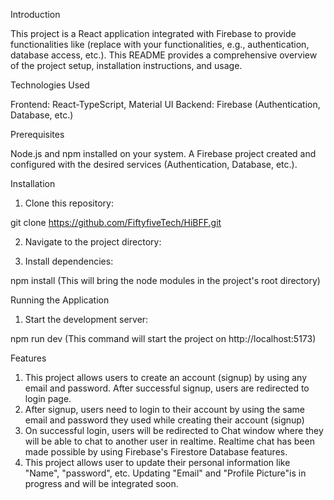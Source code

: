 Introduction

This project is a React application integrated with Firebase to provide functionalities like (replace with your functionalities, e.g., authentication, database access, etc.). This README provides a comprehensive overview of the project setup, installation instructions, and usage.

Technologies Used

Frontend: React-TypeScript, Material UI
Backend: Firebase (Authentication, Database, etc.)

Prerequisites

Node.js and npm installed on your system.
A Firebase project created and configured with the desired services (Authentication, Database, etc.).

Installation

1. Clone this repository:

git clone https://github.com/FiftyfiveTech/HiBFF.git

2. Navigate to the project directory:

3. Install dependencies:

npm install (This will bring the node modules in the project's root directory)

Running the Application

1. Start the development server:

npm run dev (This command will start the project on http://localhost:5173)

Features

1. This project allows users to create an account (signup) by using any email and password. After successful signup, users are redirected to login page.
2. After signup, users need to login to their account by using the same email and password they used while creating their account (signup)
3. On successful login, users will be redirected to Chat window where they will be able to chat to another user in realtime. Realtime chat has been made possible by using Firebase's Firestore Database features.
4. This project allows user to update their personal information like "Name", "password", etc. Updating "Email" and "Profile Picture"is in progress and will be integrated soon.
